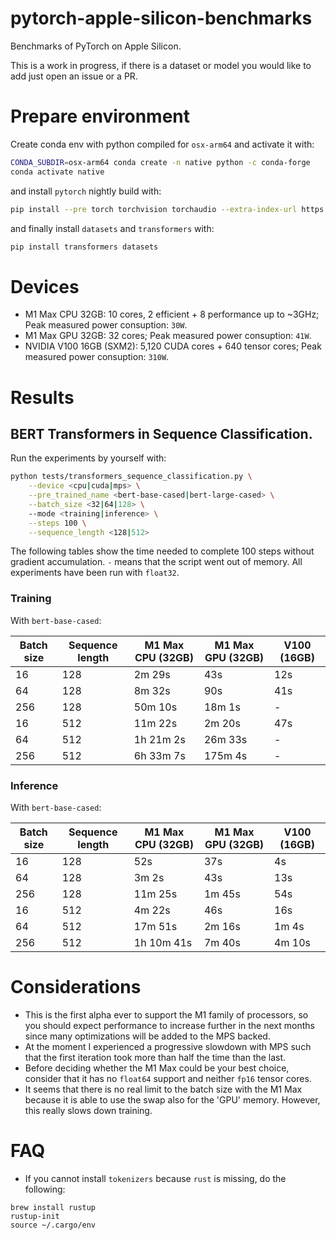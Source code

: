 # pytorch-apple-silicon-benchmarks

Benchmarks of PyTorch on Apple Silicon.

This is a work in progress, if there is a dataset or model you would like to add just open an issue or a PR.

# Prepare environment

Create conda env with python compiled for `osx-arm64` and activate it with:

```bash
CONDA_SUBDIR=osx-arm64 conda create -n native python -c conda-forge
conda activate native
```

and install `pytorch` nightly build with:

```bash
pip install --pre torch torchvision torchaudio --extra-index-url https://download.pytorch.org/whl/nightly/cpu
```

and finally install `datasets` and `transformers` with:

```bash
pip install transformers datasets
```


# Devices

- M1 Max CPU 32GB: 10 cores, 2 efficient + 8 performance up to ~3GHz; Peak measured power consuption: `30W`.
- M1 Max GPU 32GB: 32 cores; Peak measured power consuption: `41W`.
- NVIDIA V100 16GB (SXM2): 5,120 CUDA cores + 640 tensor cores; Peak measured power consuption: `310W`.


# Results

## BERT Transformers in Sequence Classification.

Run the experiments by yourself with:

```bash
python tests/transformers_sequence_classification.py \
    --device <cpu|cuda|mps> \
    --pre_trained_name <bert-base-cased|bert-large-cased> \
    --batch_size <32|64|128> \
    --mode <training|inference> \
    --steps 100 \
    --sequence_length <128|512>
```

The following tables show the time needed to complete 100 steps without gradient accumulation. `-` means that the script went out of memory. All experiments have been run with `float32`.


### Training

With `bert-base-cased`:

| Batch size | Sequence length | M1 Max CPU (32GB)   | M1 Max GPU (32GB) | V100 (16GB) |
| ---------- | --------------- | ------------------- | ----------------- | ----------- |
| 16         | 128             | 2m 29s              | 43s               | 12s         |
| 64         | 128             | 8m 32s              | 90s               | 41s         |
| 256        | 128             | 50m 10s             | 18m 1s            | -           |
| 16         | 512             | 11m 22s             | 2m 20s            | 47s         |
| 64         | 512             | 1h 21m 2s           | 26m 33s           | -           |
| 256        | 512             | 6h 33m 7s           | 175m 4s           | -           |


### Inference

With `bert-base-cased`:

| Batch size | Sequence length | M1 Max CPU (32GB) | M1 Max GPU (32GB) | V100 (16GB) |
| ---------- | --------------- | ----------------- | ----------------- | ----------- |
| 16         | 128             | 52s               | 37s               | 4s          |
| 64         | 128             | 3m 2s             | 43s               | 13s         |
| 256        | 128             | 11m 25s           | 1m 45s            | 54s         |
| 16         | 512             | 4m 22s            | 46s               | 16s         |
| 64         | 512             | 17m 51s           | 2m 16s            | 1m 4s       |
| 256        | 512             | 1h 10m 41s        | 7m 40s            | 4m 10s      |



# Considerations

- This is the first alpha ever to support the M1 family of processors, so you should expect performance to increase further in the next months since many optimizations will be added to the MPS backed.
- At the moment I experienced a progressive slowdown with MPS such that the first iteration took more than half the time than the last.
- Before deciding whether the M1 Max could be your best choice, consider that it has no `float64` support and neither `fp16` tensor cores.
- It seems that there is no real limit to the batch size with the M1 Max because it is able to use the swap also for the 'GPU' memory. However, this really slows down training.


# FAQ

- If you cannot install `tokenizers` because `rust` is missing, do the following:
```
brew install rustup
rustup-init
source ~/.cargo/env
```
